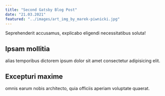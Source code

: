 ```yaml
---
title: "Second Gatsby Blog Post"
date: "21.03.2021"
featured: "../images/art_img_by_marek-piwnicki.jpg"
---
```

Seprehenderit accusamus, explicabo eligendi necessitatibus soluta!

## Ipsam mollitia

alias temporibus dictorem ipsum dolor sit amet consectetur adipisicing elit.

## Excepturi maxime

omnis earum nobis architecto, quia officiis aperiam voluptate quaerat.